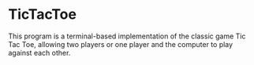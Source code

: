 # TicTacToe
This program is a terminal-based implementation of the classic game Tic Tac Toe, allowing two players or one player and the computer to play against each other. 
